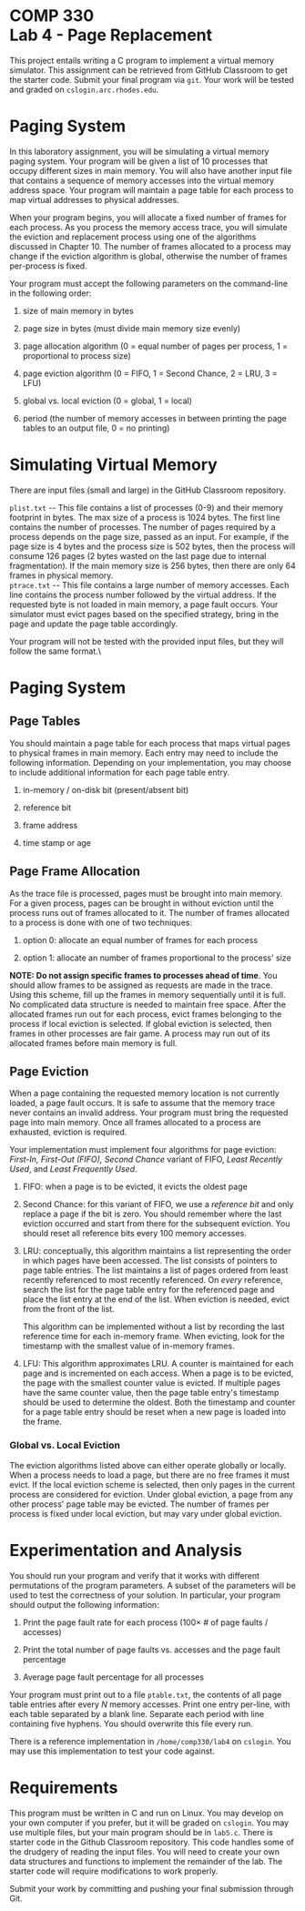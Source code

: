 # COMP 330 <br/> Lab 4 - Page Replacement

This project entails writing a C program to implement a virtual memory
simulator. This assignment can be retrieved from GitHub Classroom to get
the starter code. Submit your final program via `git`. Your work will be
tested and graded on `cslogin.arc.rhodes.edu`.

# Paging System 

In this laboratory assignment, you will be simulating a virtual memory
paging system. Your program will be given a list of 10 processes that
occupy different sizes in main memory. You will also have another input
file that contains a sequence of memory accesses into the virtual memory
address space. Your program will maintain a page table for each process
to map virtual addresses to physical addresses.

When your program begins, you will allocate a fixed number of frames for
each process. As you process the memory access trace, you will simulate
the eviction and replacement process using one of the algorithms
discussed in Chapter 10. The number of frames allocated to a process may
change if the eviction algorithm is global, otherwise the number of
frames per-process is fixed.

Your program must accept the following parameters on the command-line in
the following order:

1.  size of main memory in bytes

2.  page size in bytes (must divide main memory size evenly)

3.  page allocation algorithm (0 = equal number of pages per process, 1
    = proportional to process size)

4.  page eviction algorithm (0 = FIFO, 1 = Second Chance, 2 = LRU, 3 =
    LFU)

5.  global vs. local eviction (0 = global, 1 = local)

6.  period (the number of memory accesses in between printing the page
    tables to an output file, 0 = no printing)

# Simulating Virtual Memory 

There are input files (small and large) in the GitHub Classroom
repository.

`plist.txt` -- This file contains a list of processes (0-9) and their
memory footprint in bytes. The max size of a process is 1024 bytes. The
first line contains the number of processes. The number of pages
required by a process depends on the page size, passed as an input. For
example, if the page size is 4 bytes and the process size is 502 bytes,
then the process will consume 126 pages (2 bytes wasted on the last page
due to internal fragmentation). If the main memory size is 256 bytes,
then there are only 64 frames in physical memory.\
`ptrace.txt` -- This file contains a large number of memory accesses.
Each line contains the process number followed by the virtual address.
If the requested byte is not loaded in main memory, a page fault occurs.
Your simulator must evict pages based on the specified strategy, bring
in the page and update the page table accordingly.

Your program will not be tested with the provided input files, but they
will follow the same format.\

# Paging System 

## Page Tables 

You should maintain a page table for each process that maps virtual
pages to physical frames in main memory. Each entry may need to include
the following information. Depending on your implementation, you may
choose to include additional information for each page table entry.

1.  in-memory / on-disk bit (present/absent bit)

2.  reference bit

3.  frame address

4.  time stamp or age

## Page Frame Allocation 

As the trace file is processed, pages must be brought into main memory.
For a given process, pages can be brought in without eviction until the
process runs out of frames allocated to it. The number of frames
allocated to a process is done with one of two techniques:

1.  option 0: allocate an equal number of frames for each process

2.  option 1: allocate an number of frames proportional to the process'
    size

**NOTE: Do not assign specific frames to processes ahead of time**. You
should allow frames to be assigned as requests are made in the trace.
Using this scheme, fill up the frames in memory sequentially until it is
full. No complicated data structure is needed to maintain free space.
After the allocated frames run out for each process, evict frames
belonging to the process if local eviction is selected. If global
eviction is selected, then frames in other processes are fair game. A
process may run out of its allocated frames before main memory is full.

## Page Eviction 

When a page containing the requested memory location is not currently
loaded, a page fault occurs. It is safe to assume that the memory trace
never contains an invalid address. Your program must bring the requested
page into main memory. Once all frames allocated to a process are
exhausted, eviction is required.

Your implementation must implement four algorithms for page eviction:
*First-In, First-Out (FIFO), Second Chance* variant of FIFO, *Least
Recently Used*, and *Least Frequently Used*.

1.  FIFO: when a page is to be evicted, it evicts the oldest page

2.  Second Chance: for this variant of FIFO, we use a *reference bit*
    and only replace a page if the bit is zero. You should remember
    where the last eviction occurred and start from there for the
    subsequent eviction. You should reset all reference bits every 100
    memory accesses.

3.  LRU: conceptually, this algorithm maintains a list representing the
    order in which pages have been accessed. The list consists of
    pointers to page table entries. The list maintains a list of pages
    ordered from least recently referenced to most recently referenced.
    On *every* reference, search the list for the page table entry for
    the referenced page and place the list entry at the end of the list.
    When eviction is needed, evict from the front of the list.

    This algorithm can be implemented without a list by recording the
    last reference time for each in-memory frame. When evicting, look
    for the timestamp with the smallest value of in-memory frames.

4.  LFU: This algorithm approximates LRU. A counter is maintained for
    each page and is incremented on each access. When a page is to be
    evicted, the page with the smallest counter value is evicted. If
    multiple pages have the same counter value, then the page table
    entry's timestamp should be used to determine the oldest. Both the
    timestamp and counter for a page table entry should be reset when a
    new page is loaded into the frame.

### Global vs. Local Eviction 

The eviction algorithms listed above can either operate globally or
locally. When a process needs to load a page, but there are no free
frames it must evict. If the local eviction scheme is selected, then
only pages in the current process are considered for eviction. Under
global eviction, a page from any other process' page table may be
evicted. The number of frames per process is fixed under local eviction,
but may vary under global eviction.

# Experimentation and Analysis 

You should run your program and verify that it works with different
permutations of the program parameters. A subset of the parameters will
be used to test the correctness of your solution. In particular, your
program should output the following information:

1.  Print the page fault rate for each process ($100 \times$ \# of page
    faults / accesses)

2.  Print the total number of page faults vs. accesses and the page
    fault percentage

3.  Average page fault percentage for all processes

Your program must print out to a file `ptable.txt`, the contents of all
page table entries after every $N$ memory accesses. Print one entry
per-line, with each table separated by a blank line. Separate each
period with line containing five hyphens. You should overwrite this file
every run.

There is a reference implementation in `/home/comp330/lab4` on
`cslogin`. You may use this implementation to test your code against.

# Requirements 

This program must be written in C and run on Linux. You may develop on
your own computer if you prefer, but it will be graded on `cslogin`. You
may use multiple files, but your main program should be in `lab5.c`.
There is starter code in the Github Classroom repository. This code
handles some of the drudgery of reading the input files. You will need
to create your own data structures and functions to implement the
remainder of the lab. The starter code will require modifications to
work properly.

Submit your work by committing and pushing your final submission through
Git.
